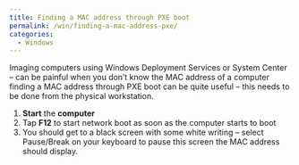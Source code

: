 ```yaml
---
title: Finding a MAC address through PXE boot
permalink: /win/finding-a-mac-address-pxe/
categories:
  - Windows
---
```

Imaging computers using Windows Deployment Services or System Center – can be painful when you don’t know the MAC address of a computer finding a MAC address through PXE boot can be quite useful – this needs to be done from the physical workstation.

  1. **Start** the **computer**
  2. Tap **F12** to start network boot as soon as the computer starts to boot
  3. You should get to a black screen with some white writing – select Pause/Break on your keyboard to pause this screen the MAC address should display.
